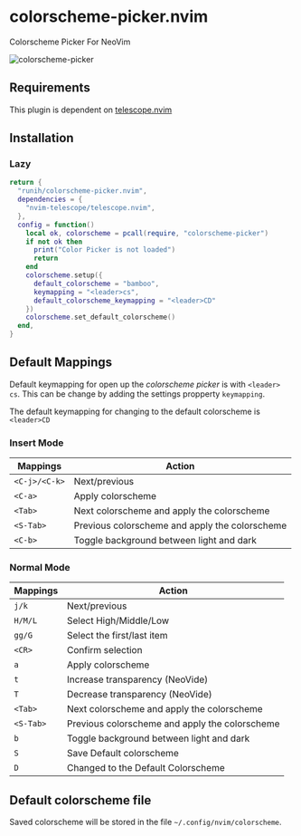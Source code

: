 # colorscheme-picker.nvim

Colorscheme Picker For NeoVim

![colorscheme-picker](https://github.com/runih/colorscheme-picker.nvim/assets/17590245/2a9a251a-0448-45a2-9ec2-d28b471e93ff)

## Requirements

This plugin is dependent on [telescope.nvim](https://github.com/nvim-telescope/telescope.nvim)

## Installation

### Lazy

```lua
return {
  "runih/colorscheme-picker.nvim",
  dependencies = {
    "nvim-telescope/telescope.nvim",
  },
  config = function()
    local ok, colorscheme = pcall(require, "colorscheme-picker")
    if not ok then
      print("Color Picker is not loaded")
      return
    end
    colorscheme.setup({
      default_colorscheme = "bamboo",
      keymapping = "<leader>cs",
      default_colorscheme_keymapping = "<leader>CD"
    })
    colorscheme.set_default_colorscheme()
  end,
}
```

## Default Mappings

Default keymapping for open up the _colorscheme picker_ is with `<leader> cs`. This can be change by adding the settings propperty `keymapping`.

The default keymapping for changing to the default colorscheme is `<leader>CD`


### Insert Mode

| Mappings      | Action                                         |
| ------------- | ---------------------------------------------- |
| `<C-j>/<C-k>` | Next/previous                                  |
| `<C-a>`       | Apply colorscheme                              |
| `<Tab>`       | Next colorscheme and apply the colorscheme     |
| `<S-Tab>`     | Previous colorscheme and apply the colorscheme |
| `<C-b>`       | Toggle background between light and dark       |

### Normal Mode

| Mappings  | Action                                         |
| --------- | ---------------------------------------------- |
| `j/k`     | Next/previous                                  |
| `H/M/L`   | Select High/Middle/Low                         |
| `gg/G`    | Select the first/last item                     |
| `<CR>`    | Confirm selection                              |
| `a`       | Apply colorscheme                              |
| `t`       | Increase transparency (NeoVide)                |
| `T`       | Decrease transparency (NeoVide)                |
| `<Tab>`   | Next colorscheme and apply the colorscheme     |
| `<S-Tab>` | Previous colorscheme and apply the colorscheme |
| `b`       | Toggle background between light and dark       |
| `S`       | Save Default colorscheme                       |
| `D`       | Changed to the Default Colorscheme             |

## Default colorscheme file

Saved colorscheme will be stored in the file `~/.config/nvim/colorscheme`.
